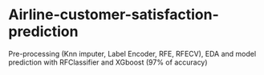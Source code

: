 # Airline-customer-satisfaction-prediction
Pre-processing (Knn imputer, Label Encoder, RFE, RFECV), EDA and model prediction with RFClassifier and XGboost (97% of accuracy)

